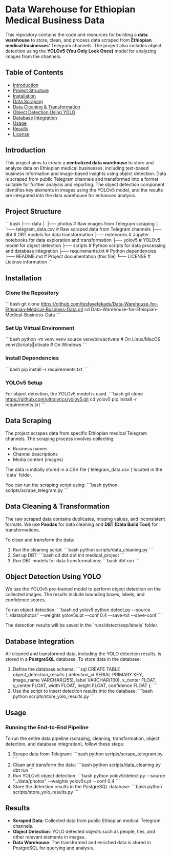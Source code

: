 
# Data Warehouse for Ethiopian Medical Business Data

This repository contains the code and resources for building a **data warehouse** to store, clean, and process data scraped from **Ethiopian medical businesses**' Telegram channels. The project also includes object detection using the **YOLOv5 (You Only Look Once)** model for analyzing images from the channels.

## Table of Contents
- [Introduction](#introduction)
- [Project Structure](#project-structure)
- [Installation](#installation)
- [Data Scraping](#data-scraping)
- [Data Cleaning & Transformation](#data-cleaning--transformation)
- [Object Detection Using YOLO](#object-detection-using-yolo)
- [Database Integration](#database-integration)
- [Usage](#usage)
- [Results](#results)
- [License](#license)

## Introduction
This project aims to create a **centralized data warehouse** to store and analyze data on Ethiopian medical businesses, including text-based business information and image-based insights using object detection. Data is scraped from public Telegram channels and transformed into a format suitable for further analysis and reporting. The object detection component identifies key elements in images using the YOLOv5 model, and the results are integrated into the data warehouse for enhanced analysis.

## Project Structure

\`\`\`bash
├── data
│   ├── photos                   # Raw images from Telegram scraping
│   └── telegram_data.csv         # Raw scraped data from Telegram channels
├── dbt                          # DBT models for data transformation
├── notebooks                    # Jupyter notebooks for data exploration and transformation
├── yolov5                       # YOLOv5 model for object detection
├── scripts                      # Python scripts for data processing and database integration
├── requirements.txt             # Python dependencies
├── README.md                    # Project documentation (this file)
└── LICENSE                      # License information
\`\`\`

## Installation

### Clone the Repository
\`\`\`bash
git clone https://github.com/tesfayefekadu/Data-Warehouse-for-Ethiopian-Medical-Business-Data.git
cd Data-Warehouse-for-Ethiopian-Medical-Business-Data
\`\`\`

### Set Up Virtual Environment
\`\`\`bash
python -m venv venv
source venv/bin/activate  # On Linux/MacOS
venv\Scriptsctivate  # On Windows
\`\`\`

### Install Dependencies
\`\`\`bash
pip install -r requirements.txt
\`\`\`

### YOLOv5 Setup
For object detection, the YOLOv5 model is used.
\`\`\`bash
git clone https://github.com/ultralytics/yolov5.git
cd yolov5
pip install -r requirements.txt
\`\`\`

## Data Scraping

The project scrapes data from specific Ethiopian medical Telegram channels. The scraping process involves collecting:
- Business names
- Channel descriptions
- Media content (images)
  
The data is initially stored in a CSV file (\`telegram_data.csv\`) located in the \`data\` folder.

You can run the scraping script using:
\`\`\`bash
python scripts/scrape_telegram.py
\`\`\`

## Data Cleaning & Transformation

The raw scraped data contains duplicates, missing values, and inconsistent formats. We use **Pandas** for data cleaning and **DBT (Data Build Tool)** for transformations.

To clean and transform the data:
1. Run the cleaning script:
   \`\`\`bash
   python scripts/data_cleaning.py
   \`\`\`
2. Set up DBT:
   \`\`\`bash
   cd dbt
   dbt init medical_project
   \`\`\`
3. Run DBT models for data transformations:
   \`\`\`bash
   dbt run
   \`\`\`

## Object Detection Using YOLO

We use the YOLOv5 pre-trained model to perform object detection on the collected images. The results include bounding boxes, labels, and confidence scores.

To run object detection:
\`\`\`bash
cd yolov5
python detect.py --source "../data/photos" --weights yolov5s.pt --conf 0.4 --save-txt --save-conf
\`\`\`

The detection results will be saved in the \`runs/detect/exp/labels\` folder.

## Database Integration

All cleaned and transformed data, including the YOLO detection results, is stored in a **PostgreSQL** database. To store data in the database:
1. Define the database schema:
   \`\`\`sql
   CREATE TABLE object_detection_results (
       detection_id SERIAL PRIMARY KEY,
       image_name VARCHAR(255),
       label VARCHAR(100),
       x_center FLOAT,
       y_center FLOAT,
       width FLOAT,
       height FLOAT,
       confidence FLOAT
   );
   \`\`\`
2. Use the script to insert detection results into the database:
   \`\`\`bash
   python scripts/store_yolo_results.py
   \`\`\`

## Usage

### Running the End-to-End Pipeline
To run the entire data pipeline (scraping, cleaning, transformation, object detection, and database integration), follow these steps:

1. Scrape data from Telegram:
   \`\`\`bash
   python scripts/scrape_telegram.py
   \`\`\`
2. Clean and transform the data:
   \`\`\`bash
   python scripts/data_cleaning.py
   dbt run
   \`\`\`
3. Run YOLOv5 object detection:
   \`\`\`bash
   python yolov5/detect.py --source "../data/photos" --weights yolov5s.pt --conf 0.4
   \`\`\`
4. Store the detection results in the PostgreSQL database:
   \`\`\`bash
   python scripts/store_yolo_results.py
   \`\`\`

## Results
- **Scraped Data**: Collected data from public Ethiopian medical Telegram channels.
- **Object Detection**: YOLO detected objects such as people, ties, and other relevant elements in images.
- **Data Warehouse**: The transformed and enriched data is stored in PostgreSQL for querying and analysis.

